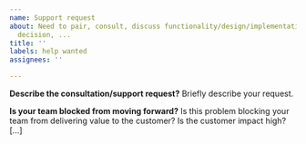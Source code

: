 ```yaml
---
name: Support request
about: Need to pair, consult, discuss functionality/design/implementation, make a
  decision, ...
title: ''
labels: help wanted
assignees: ''

---
```


**Describe the consultation/support request?**
Briefly describe your request.

**Is your team blocked from moving forward?**
Is this problem blocking your team from delivering value to the customer? Is the customer impact high? [...]

